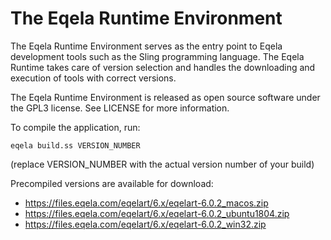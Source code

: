 The Eqela Runtime Environment
=============================

The Eqela Runtime Environment serves as the entry point to Eqela development tools such as the
Sling programming language. The Eqela Runtime takes care of version selection and handles the downloading
and execution of tools with correct versions.

The Eqela Runtime Environment is released as open source software under the GPL3 license. See LICENSE for
more information.

To compile the application, run:

```
eqela build.ss VERSION_NUMBER
```

(replace VERSION_NUMBER with the actual version number of your build)

Precompiled versions are available for download:

* <https://files.eqela.com/eqelart/6.x/eqelart-6.0.2_macos.zip>
* <https://files.eqela.com/eqelart/6.x/eqelart-6.0.2_ubuntu1804.zip>
* <https://files.eqela.com/eqelart/6.x/eqelart-6.0.2_win32.zip>
